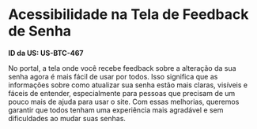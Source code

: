 # Acessibilidade na Tela de Feedback de Senha

**ID da US: US-BTC-467**

No portal, a tela onde você recebe feedback sobre a alteração da sua senha agora é mais fácil de usar por todos. Isso significa que as informações sobre como atualizar sua senha estão mais claras, visíveis e fáceis de entender, especialmente para pessoas que precisam de um pouco mais de ajuda para usar o site. Com essas melhorias, queremos garantir que todos tenham uma experiência mais agradável e sem dificuldades ao mudar suas senhas.